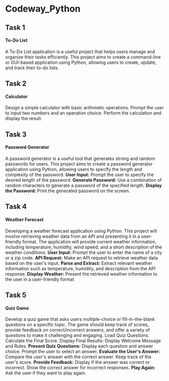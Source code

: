 # Codeway_Python
## Task 1
#### To-Do List
A To-Do List application is a useful project that helps users manage
and organize their tasks efficiently. This project aims to create a
command-line or GUI-based application using Python, allowing users
to create, update, and track their to-do lists.
## Task 2
#### Calculator
Design a simple calculator with basic arithmetic operations. Prompt the
user to input two numbers and an operation choice. Perform the
calculation and display the result.
## Task 3
#### Password Generator
A password generator is a useful tool that generates strong and random passwords for
users. This project aims to create a password generator application using Python,
allowing users to specify the length and complexity of the password.
**User Input:** Prompt the user to specify the desired length of the password.
**Generate Password:** Use a combination of random characters to generate a password of
the specified length.
**Display the Password:** Print the generated password on the screen.
## Task 4
#### Weather Forecast
Developing a weather forecast application using Python. This project will involve
retrieving weather data from an API and presenting it in a user-friendly format. The
application will provide current weather information, including temperature, humidity,
wind speed, and a short description of the weather conditions.
**User Input:** Prompt the user to enter the name of a city or a zip code.
**API Request:** Make an API request to retrieve weather data based on the user's input.
**Parse and Extract:** Extract relevant weather information such as temperature, humidity,
and description from the API response.
**Display Weather:** Present the retrieved weather information to the user in a user-friendly
format
## Task 5
#### Quiz Game
Develop a quiz game that asks users multiple-choice or fill-in-the-blank questions on a
specific topic. The game should keep track of scores, provide feedback on
correct/incorrect answers, and offer a variety of questions to make it challenging and
engaging.
Load Quiz Questions. Calculate the Final Score. Display Final Results: Display Welcome Message and Rules.
**Present Quiz Questions:** Display each question and answer choice. Prompt the user to
select an answer.
**Evaluate the User's Answer:** Compare the user's answer with the correct answer. Keep
track of the user's score.
**Provide Feedback:** Display if the answer was correct or incorrect. Show the correct
answer for incorrect responses.
**Play Again:** Ask the user if they want to play again.
